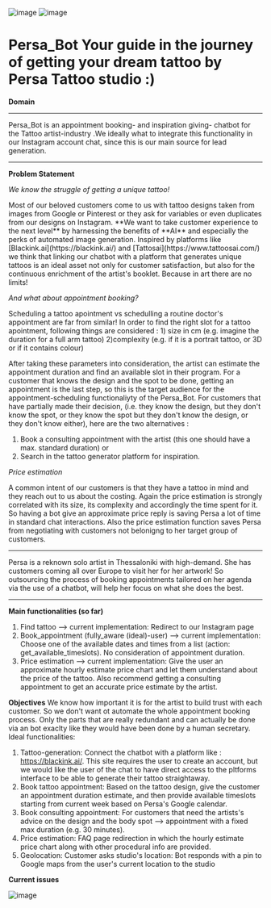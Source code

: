 ![image](https://github.com/Kleo-Karap/My_chatbot/assets/117507917/1d894c6c-5005-49e6-b913-0ad212eaf853)
![image](https://github.com/Kleo-Karap/My_chatbot/assets/117507917/0978bd05-0ebc-4808-a0a9-9c6bf2f5ab41)


# Persa_Bot Your guide in the journey of getting your dream tattoo by Persa Tattoo studio :)
**Domain**
***
Persa_Bot is an appointment booking- and inspiration giving- chatbot for the Tattoo artist-industry .We ideally what to integrate this functionality in our Instagram account chat, since this is our main source for lead generation.
***

**Problem Statement**

*We know the struggle of getting a unique tattoo!*
<p>Most of our beloved customers come to us with tattoo designs taken from images from Google or Pinterest or they ask for variables or even duplicates from our designs on Instagram. 
**We want to take customer experience to the next level**  by harnessing the benefits of **AI** and especially the perks of automated image generation.  
Inspired by platforms like [Blackink.ai](https://blackink.ai/) and [Tattosai](https://www.tattoosai.com/) we think that linking our chatbot with a platform that generates unique tattoos is an ideal asset not only for customer satisfaction, but also for the continuous enrichment of the artist's booklet. Because in art there are no limits! </p>

*And what about appointment booking?*
<p>Scheduling a tattoo apointment vs schedulling a routine doctor's appointment are far from similar!
In order to find the right slot for a tattoo apointment, following things are considered :
   1) size in cm (e.g. imagine the duration for a full arm tattoo) 
   2)complexity (e.g. if it is a portrait tattoo, or 3D or if it contains colour)

   After taking these parameters into consideration, the artist can estimate the appointment duration and find an available slot in their program. For a customer that knows the design and the spot to be done, getting an appointment is the last step, so this is the target audience for the appointment-scheduling functionaliyty of the Persa_Bot. For customers that have partially made their decision, (i.e. they know the design, but they don't know the spot, or they know the spot but they don't know the design, or they don't know either), here are the two alternatives : 
   1) Book a consulting appointment with the artist (this one should have a max. standard duration) or
   2) Search in the tattoo generator platform for inspiration. </p>

*Price estimation*
<p> A common intent of our customers is that they have a tattoo in mind and they reach out to us about the costing. Again the price estimation is strongly correlated with its size, its complexity and accordingly the time spent for it.
So having a bot give an approximate price reply is saving Persa a lot of time in standard chat interactions. Also the price estimation function saves Persa from negotiating with customers not belonigng to her target group of customers. </p>

***
Persa is a reknown solo artist in Thessaloniki with high-demand. She has customers coming all over Europe to visit her for her artwork! 
So outsourcing the process of booking appointments tailored on her agenda  via the use of a chatbot, will help her focus on what she does the best.
***

**Main functionalities (so far)**
1) Find tattoo --> current implementation: Redirect to our Instagram page
2) Book_appointment (fully_aware (ideal)-user) --> current implementation: Choose one of the available dates and times from a list (action: get_available_timeslots). No consideration of appointment duration.
3) Price estimation --> current implementation: Give the user an approximate hourly estimate price chart and let them understand about the price of the tattoo. Also recommend getting a consulting appointment to get an accurate price estimate by the artist.
   
**Objectives**
We know how important it is for the artist to build trust with each customer. 
So we don't want ot automate the whole appointment booking process. Only the parts that are really redundant and can actually be done via an bot exaclty like they would have been done by a human secretary.
Ideal functionalities: 
1. Tattoo-generation: Connect the chatbot with a platform like : https://blackink.ai/. This site requires the user to create an account, but we would like the user of the chat to have direct access to the pltforms interface to be able to generate their tattoo straightaway.
2. Book tattoo appointment: Based on the tattoo design, give the customer an appointment duration estimate, and then provide available timeslots starting from current week based on Persa's Google calendar.
3. Book consulting appointment: For customers that need the artists's advice on the design and the body spot --> appointment with a fixed max duration (e.g. 30 minutes).
4. Price estimation: FAQ page redirection in which the hourly estimate price chart along with other procedural info are provided.
5. Geolocation: Customer asks studio's location: Bot responds with a pin to Google maps from the user's current location to the studio
   
**Current issues** 

![image](https://github.com/Kleo-Karap/My_chatbot/assets/117507917/fe2bf29e-34a5-4dc7-b49c-f37991004d15)
